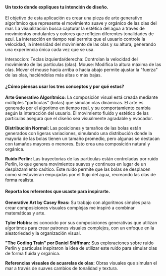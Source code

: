 #### Un texto donde expliques tu intención de diseño.
El objetivo de esta aplicación es crear una pieza de arte generativo algorítmico que represente el movimiento suave y orgánico de las olas del mar. La visualización busca capturar la estética del agua a través de movimientos ondulantes y colores que reflejen diferentes tonalidades de azul. La interacción en tiempo real permite que el usuario controle la velocidad, la intensidad del movimiento de las olas y su altura, generando una experiencia única cada vez que se usa.

Interaccion: 
Teclas izquierda/derecha: Controlan la velocidad del movimiento de las partículas (olas).
Mouse: Modifica la altura máxima de las olas. Mover el mouse hacia arriba o hacia abajo permite ajustar la "fuerza" de las olas, haciéndolas más altas o más bajas.


#### ¿Cómo piensas usar los tres conceptos y por qué estos?

**Arte Generativo Algorítmico:**
La composición visual está creada mediante múltiples "partículas" (bolas) que simulan olas dinámicas. El arte es generado por el algoritmo en tiempo real, y su comportamiento cambia según la interacción del usuario.
El movimiento fluido y estético de las partículas asegura que el diseño sea visualmente agradable y evocador.

**Distribución Normal:**
Las posiciones y tamaños de las bolas están generados con ligeras variaciones, simulando una distribución donde la mayoría de las bolas tienen un tamaño promedio, pero algunas se destacan con tamaños mayores o menores. Esto crea una composición natural y orgánica.

**Ruido Perlin:**
Las trayectorias de las partículas están controladas por ruido Perlin, lo que genera movimientos suaves y continuos en lugar de un desplazamiento caótico. Este ruido permite que las bolas se desplacen como si estuvieran empujadas por el flujo del agua, recreando las olas de forma realista.

#### Reporta los referentes que usaste para inspirarte.

**Generative Art by Casey Reas:** Su trabajo con algoritmos simples para crear composiciones visuales complejas me inspiró a combinar matemáticas y arte.

**Tyler Hobbs:** es conocido por sus composiciones generativas que utilizan algoritmos para crear patrones visuales complejos, con un enfoque en la aleatoriedad y la organización visual.

**"The Coding Train" por Daniel Shiffman:**
Sus exploraciones sobre ruido Perlin y partículas inspiraron la idea de utilizar este ruido para simular olas de forma fluida y orgánica.

**Referencias visuales de acuarelas de olas:**
Obras visuales que simulan el mar a través de suaves cambios de tonalidad y textura.





